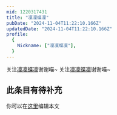 ```yaml
---
mid: 1220317431
title: "凜凜蝶凜"
pubDate: "2024-11-04T11:22:10.166Z"
updatedDate: "2024-11-04T11:22:10.166Z"
profile:
  {
    Nickname: ["凜凜蝶凜"],
  }
---
```


关注[凜凜蝶凜](https://space.bilibili.com/1220317431)谢谢喵~ 关注[凜凜蝶凜](https://space.bilibili.com/1220317431)谢谢喵~

## 此条目有待补充
你可以在[这里](https://github.com/Yuhanawa/VTuber.ICU-Content/edit/master/v/凜凜蝶凜/index.md)编辑本文
